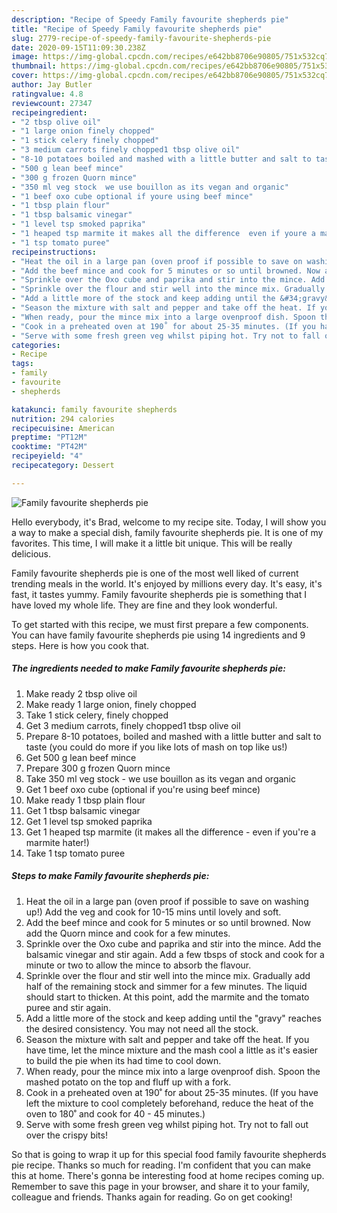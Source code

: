 ```yaml
---
description: "Recipe of Speedy Family favourite shepherds pie"
title: "Recipe of Speedy Family favourite shepherds pie"
slug: 2779-recipe-of-speedy-family-favourite-shepherds-pie
date: 2020-09-15T11:09:30.238Z
image: https://img-global.cpcdn.com/recipes/e642bb8706e90805/751x532cq70/family-favourite-shepherds-pie-recipe-main-photo.jpg
thumbnail: https://img-global.cpcdn.com/recipes/e642bb8706e90805/751x532cq70/family-favourite-shepherds-pie-recipe-main-photo.jpg
cover: https://img-global.cpcdn.com/recipes/e642bb8706e90805/751x532cq70/family-favourite-shepherds-pie-recipe-main-photo.jpg
author: Jay Butler
ratingvalue: 4.8
reviewcount: 27347
recipeingredient:
- "2 tbsp olive oil"
- "1 large onion finely chopped"
- "1 stick celery finely chopped"
- "3 medium carrots finely chopped1 tbsp olive oil"
- "8-10 potatoes boiled and mashed with a little butter and salt to taste you could do more if you like lots of mash on top like us"
- "500 g lean beef mince"
- "300 g frozen Quorn mince"
- "350 ml veg stock  we use bouillon as its vegan and organic"
- "1 beef oxo cube optional if youre using beef mince"
- "1 tbsp plain flour"
- "1 tbsp balsamic vinegar"
- "1 level tsp smoked paprika"
- "1 heaped tsp marmite it makes all the difference  even if youre a marmite hater"
- "1 tsp tomato puree"
recipeinstructions:
- "Heat the oil in a large pan (oven proof if possible to save on washing up!) Add the veg and cook for 10-15 mins until lovely and soft."
- "Add the beef mince and cook for 5 minutes or so until browned. Now add the Quorn mince and cook for a few minutes."
- "Sprinkle over the Oxo cube and paprika and stir into the mince. Add the balsamic vinegar and stir again. Add a few tbsps of stock and cook for a minute or two to allow the mince to absorb the flavour."
- "Sprinkle over the flour and stir well into the mince mix. Gradually add half of the remaining stock and simmer for a few minutes. The liquid should start to thicken. At this point, add the marmite and the tomato puree and stir again."
- "Add a little more of the stock and keep adding until the &#34;gravy&#34; reaches the desired consistency. You may not need all the stock."
- "Season the mixture with salt and pepper and take off the heat. If you have time, let the mince mixture and the mash cool a little as it&#39;s easier to build the pie when its had time to cool down."
- "When ready, pour the mince mix into a large ovenproof dish. Spoon the mashed potato on the top and fluff up with a fork."
- "Cook in a preheated oven at 190˚ for about 25-35 minutes. (If you have left the mixture to cool completely beforehand, reduce the heat of the oven to 180˚ and cook for 40 - 45 minutes.)"
- "Serve with some fresh green veg whilst piping hot. Try not to fall out over the crispy bits!"
categories:
- Recipe
tags:
- family
- favourite
- shepherds

katakunci: family favourite shepherds 
nutrition: 294 calories
recipecuisine: American
preptime: "PT12M"
cooktime: "PT42M"
recipeyield: "4"
recipecategory: Dessert

---
```



![Family favourite shepherds pie](https://img-global.cpcdn.com/recipes/e642bb8706e90805/751x532cq70/family-favourite-shepherds-pie-recipe-main-photo.jpg)

Hello everybody, it's Brad, welcome to my recipe site. Today, I will show you a way to make a special dish, family favourite shepherds pie. It is one of my favorites. This time, I will make it a little bit unique. This will be really delicious.

Family favourite shepherds pie is one of the most well liked of current trending meals in the world. It's enjoyed by millions every day. It's easy, it's fast, it tastes yummy. Family favourite shepherds pie is something that I have loved my whole life. They are fine and they look wonderful.




To get started with this recipe, we must first prepare a few components. You can have family favourite shepherds pie using 14 ingredients and 9 steps. Here is how you cook that.

<!--inarticleads1-->

##### The ingredients needed to make Family favourite shepherds pie:

1. Make ready 2 tbsp olive oil
1. Make ready 1 large onion, finely chopped
1. Take 1 stick celery, finely chopped
1. Get 3 medium carrots, finely chopped1 tbsp olive oil
1. Prepare 8-10 potatoes, boiled and mashed with a little butter and salt to taste (you could do more if you like lots of mash on top like us!)
1. Get 500 g lean beef mince
1. Prepare 300 g frozen Quorn mince
1. Take 350 ml veg stock - we use bouillon as its vegan and organic
1. Get 1 beef oxo cube (optional if you&#39;re using beef mince)
1. Make ready 1 tbsp plain flour
1. Get 1 tbsp balsamic vinegar
1. Get 1 level tsp smoked paprika
1. Get 1 heaped tsp marmite (it makes all the difference - even if you&#39;re a marmite hater!)
1. Take 1 tsp tomato puree




<!--inarticleads2-->

##### Steps to make Family favourite shepherds pie:

1. Heat the oil in a large pan (oven proof if possible to save on washing up!) Add the veg and cook for 10-15 mins until lovely and soft.
1. Add the beef mince and cook for 5 minutes or so until browned. Now add the Quorn mince and cook for a few minutes.
1. Sprinkle over the Oxo cube and paprika and stir into the mince. Add the balsamic vinegar and stir again. Add a few tbsps of stock and cook for a minute or two to allow the mince to absorb the flavour.
1. Sprinkle over the flour and stir well into the mince mix. Gradually add half of the remaining stock and simmer for a few minutes. The liquid should start to thicken. At this point, add the marmite and the tomato puree and stir again.
1. Add a little more of the stock and keep adding until the &#34;gravy&#34; reaches the desired consistency. You may not need all the stock.
1. Season the mixture with salt and pepper and take off the heat. If you have time, let the mince mixture and the mash cool a little as it&#39;s easier to build the pie when its had time to cool down.
1. When ready, pour the mince mix into a large ovenproof dish. Spoon the mashed potato on the top and fluff up with a fork.
1. Cook in a preheated oven at 190˚ for about 25-35 minutes. (If you have left the mixture to cool completely beforehand, reduce the heat of the oven to 180˚ and cook for 40 - 45 minutes.)
1. Serve with some fresh green veg whilst piping hot. Try not to fall out over the crispy bits!




So that is going to wrap it up for this special food family favourite shepherds pie recipe. Thanks so much for reading. I'm confident that you can make this at home. There's gonna be interesting food at home recipes coming up. Remember to save this page in your browser, and share it to your family, colleague and friends. Thanks again for reading. Go on get cooking!
